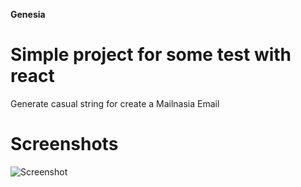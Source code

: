 **Genesia**

# Simple project for some test with react

Generate casual string for create a Mailnasia Email

# Screenshots
![Screenshot](https://github.com/musatech/genesia/blob/master/screenshot/genesia.gif "Optional Title")

